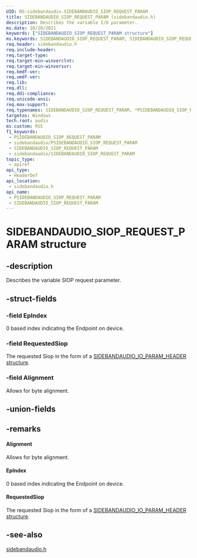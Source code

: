 ```yaml
---
UID: NS:sidebandaudio.SIDEBANDAUDIO_SIOP_REQUEST_PARAM
title: SIDEBANDAUDIO_SIOP_REQUEST_PARAM (sidebandaudio.h)
description: Describes the variable I/O parameter.
ms.date: 10/20/2021
keywords: ["SIDEBANDAUDIO_SIOP_REQUEST_PARAM structure"]
ms.keywords: SIDEBANDAUDIO_SIOP_REQUEST_PARAM, SIDEBANDAUDIO_SIOP_REQUEST_PARAM, *PSIDEBANDAUDIO_SIOP_REQUEST_PARAM,
req.header: sidebandaudio.h
req.include-header: 
req.target-type: 
req.target-min-winverclnt: 
req.target-min-winversvr: 
req.kmdf-ver: 
req.umdf-ver: 
req.lib: 
req.dll: 
req.ddi-compliance: 
req.unicode-ansi: 
req.max-support: 
req.typenames: SIDEBANDAUDIO_SIOP_REQUEST_PARAM, *PSIDEBANDAUDIO_SIOP_REQUEST_PARAM
targetos: Windows
tech.root: audio
ms.custom: RS5
f1_keywords:
 - PSIDEBANDAUDIO_SIOP_REQUEST_PARAM
 - sidebandaudio/PSIDEBANDAUDIO_SIOP_REQUEST_PARAM
 - SIDEBANDAUDIO_SIOP_REQUEST_PARAM
 - sidebandaudio/SIDEBANDAUDIO_SIOP_REQUEST_PARAM
topic_type:
 - apiref
api_type:
 - HeaderDef
api_location:
 - sidebandaudio.h
api_name:
 - PSIDEBANDAUDIO_SIOP_REQUEST_PARAM
 - SIDEBANDAUDIO_SIOP_REQUEST_PARAM
---
```


# SIDEBANDAUDIO_SIOP_REQUEST_PARAM structure

## -description

Describes the variable SIOP request parameter.

## -struct-fields

### -field EpIndex

0 based index indicating the Endpoint on device.

### -field RequestedSiop

The requested Siop in the form of a [SIDEBANDAUDIO_IO_PARAM_HEADER structure](ns-sidebandaudio-sidebandaudio_io_param_header.md).

### -field Alignment

Allows for byte alignment.

## -union-fields

## -remarks

#### Alignment

Allows for byte alignment.

#### EpIndex

0 based index indicating the Endpoint on device.

#### RequestedSiop

The requested Siop in the form of a [SIDEBANDAUDIO_IO_PARAM_HEADER structure](ns-sidebandaudio-sidebandaudio_io_param_header.md).

## -see-also

[sidebandaudio.h](index.md)
